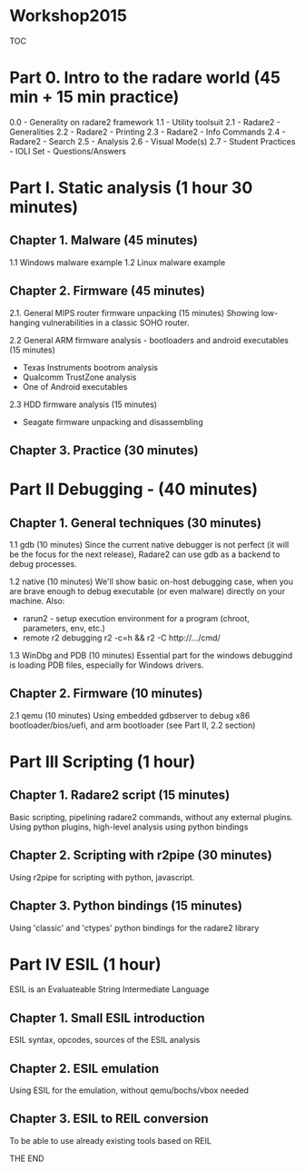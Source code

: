 # Workshop2015

TOC

Part 0. Intro to the radare world (45 min + 15 min practice)
=================================

0.0   - Generality on radare2 framework
1.1   - Utility toolsuit
2.1   - Radare2 - Generalities
2.2   - Radare2 - Printing
2.3   - Radare2 - Info Commands
2.4   - Radare2 - Search
2.5   - Analysis
2.6   - Visual Mode(s)
2.7   - Student Practices - IOLI Set - Questions/Answers

Part I. Static analysis (1 hour 30 minutes)
=======================

Chapter 1. Malware (45 minutes)
------------------
1.1 Windows malware example
1.2 Linux malware example

Chapter 2. Firmware (45 minutes)
-------------------
2.1. General MIPS router firmware unpacking (15 minutes)
Showing low-hanging vulnerabilities in a classic SOHO router.

2.2 General ARM firmware analysis - bootloaders and android
executables (15 minutes)
  - Texas Instruments bootrom analysis
  - Qualcomm TrustZone analysis
  - One of Android executables

2.3 HDD firmware analysis (15 minutes)
  - Seagate firmware unpacking and disassembling

Chapter 3. Practice (30 minutes)
-------------------

Part II Debugging - (40 minutes)
=================

Chapter 1. General techniques (30 minutes)
-----------------------------
1.1 gdb (10 minutes)
Since the current native debugger is not perfect (it will be the focus
for the next release),
Radare2 can use gdb as a backend to debug processes.

1.2 native (10 minutes)
We'll show basic on-host debugging case, when you are brave enough
to debug executable (or even malware) directly on your machine.
Also:
  - rarun2 - setup execution environment for a program (chroot,
parameters, env, etc.)
  - remote r2 debugging r2 -c=h && r2 -C http://.../cmd/

1.3 WinDbg and PDB (10 minutes)
Essential part for the windows debuggind is loading PDB files,
especially for Windows drivers.

Chapter 2. Firmware (10 minutes)
-------------------
2.1 qemu (10 minutes)
Using embedded gdbserver to debug x86 bootloader/bios/uefi,
and arm bootloader (see Part II, 2.2 section)

Part III Scripting (1 hour)
==================

Chapter 1. Radare2 script (15 minutes)
-------------------------
Basic scripting, pipelining radare2 commands, without any external plugins.
Using python plugins, high-level analysis using python bindings

Chapter 2. Scripting with r2pipe (30 minutes)
--------------------------------
Using r2pipe for scripting with python, javascript.

Chapter 3. Python bindings (15 minutes)
--------------------------
Using 'classic' and 'ctypes' python bindings for the radare2 library

Part IV ESIL (1 hour)
============

ESIL is an Evaluateable String Intermediate Language

Chapter 1. Small ESIL introduction
----------------------------------
ESIL syntax, opcodes, sources of the ESIL analysis

Chapter 2. ESIL emulation
-------------------------
Using ESIL for the emulation, without qemu/bochs/vbox needed

Chapter 3. ESIL to REIL conversion
----------------------------------
To be able to use already existing tools based on REIL

THE END
